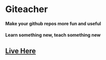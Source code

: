 # Giteacher

#### Make your github repos more fun and useful
#### Learn something new, teach something new

## [Live Here](https://git-learner.firebaseapp.com)

